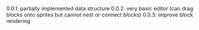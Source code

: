0.0.1: partially implemented data structure
0.0.2: very basic editor (can drag blocks onto sprites but cannot nest or connect blocks)
0.0.3: improve block rendering